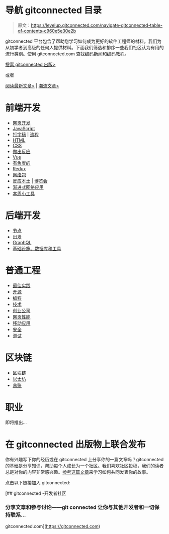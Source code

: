# 导航 gitconnected 目录

> 原文：<https://levelup.gitconnected.com/navigate-gitconnected-table-of-contents-c960e5e30e2b>

gitconnected 平台包含了帮助您学习如何成为更好的软件工程师的材料。我们为从初学者到高级的任何人提供材料。下面我们筛选和排序一些我们社区认为有用的流行类别。使用 gitconnected.com 查找[编码新闻](https://gitconnected.com)和[编码教程](https://gitconnected.com/learn)。

[搜索 gitconnected 出版>](/search)

或者

[阅读最新文章>](https://levelup.gitconnected.com/latest) | [潮流文章>](https://levelup.gitconnected.com/trending)

# 前端开发

*   [网页开发](https://levelup.gitconnected.com/tagged/web-development)
*   [JavaScript](https://levelup.gitconnected.com/tagged/javascript)
*   [打字稿](https://levelup.gitconnected.com/tagged/typescript) | [流程](https://levelup.gitconnected.com/tagged/flow)
*   [HTML](https://levelup.gitconnected.com/tagged/html)
*   [CSS](https://levelup.gitconnected.com/tagged/css)
*   [做出反应](https://levelup.gitconnected.com/tagged/react)
*   [Vue](https://levelup.gitconnected.com/tagged/vuejs)
*   [有角度的](https://levelup.gitconnected.com/tagged/angular)
*   [Redux](https://levelup.gitconnected.com/tagged/redux)
*   [网络包](https://levelup.gitconnected.com/tagged/webpack)
*   [反应本土](https://levelup.gitconnected.com/tagged/react-native) | [博览会](https://levelup.gitconnected.com/tagged/expo)
*   [渐进式网络应用](https://levelup.gitconnected.com/tagged/progressive-web-app)
*   [本周小工具](https://levelup.gitconnected.com/wotw/home)

# 后端开发

*   [节点](https://levelup.gitconnected.com/tagged/nodejs)
*   [出发](https://levelup.gitconnected.com/tagged/go)
*   [GraphQL](https://levelup.gitconnected.com/tagged/graphql)
*   [基础设施、数据库和工具](https://levelup.gitconnected.com/tagged/infrastructure)

# 普通工程

*   [最佳实践](https://levelup.gitconnected.com/tagged/best-practices)
*   [开源](https://levelup.gitconnected.com/tagged/open-source)
*   [编程](https://levelup.gitconnected.com/tagged/programming)
*   [技术](https://levelup.gitconnected.com/tagged/tech)
*   [创业公司](https://levelup.gitconnected.com/tagged/startups)
*   [网页性能](https://levelup.gitconnected.com/tagged/web-performance)
*   [移动应用](https://levelup.gitconnected.com/tagged/mobile-apps)
*   [安全](https://levelup.gitconnected.com/tagged/security)
*   [测试](https://levelup.gitconnected.com/tagged/testing)

# 区块链

*   [区块链](https://levelup.gitconnected.com/tagged/blockchain)
*   [以太坊](https://levelup.gitconnected.com/tagged/ethereum)
*   [总账](https://levelup.gitconnected.com/tagged/hyperledger)

# 职业

即将推出…

# 在 gitconnected 出版物上联合发布

你有兴趣写下你的经历或在 gitconnected 上分享你的一篇文章吗？gitconnected 的基础是分享知识，帮助每个人成长为一个社区。我们喜欢社区投稿，我们的读者总是对你的内容非常感兴趣。[参考这篇文章](/how-to-get-published-on-gitconnected-dac547ef556b)来学习如何共同发表你的故事。

点击以下链接加入 gitconnected:

[](https://gitconnected.com) [## gitconnected -开发者社区

### 分享文章和参与讨论——git connected 让你与其他开发者和一切保持联系…

gitconnected.com](https://gitconnected.com)